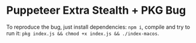 # Puppeteer Extra Stealth + PKG Bug

To reproduce the bug, just install dependencies: `npm i`, compile and try to run it: `pkg index.js && chmod +x index.js && ./index-macos`.
